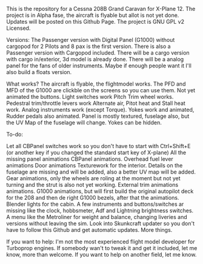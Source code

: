 This is the repository for a Cessna 208B Grand Caravan for X-Plane 12.
The project is in Alpha fase, the aircraft is flyable but allot is not yet done. Updates will be posted on this Github Page. 
The project is GNU GPL v2 Licensed. 

Versions:
The Passenger version with Digital Panel (G1000) without cargopod for 2 Pilots and 8 pax is the first version.
There is also a Passenger version with Cargopod included.
There will be a cargo version with cargo in/exterior, 3d model is already done.
There will be a analog panel for the fans of older instruments.
Maybe if enough people want it I'll also build a floats version.

What works?
The aircraft is flyable, the flightmodel works.
The PFD and MFD of the G1000 are clickble on the screens so you can use them. Not yet animated the buttons.
Light switches work
Pitch Trim wheel works.
Pedestral trim/throttle levers work
Alternate air, Pitot heat and Stall heat work.
Analog instruments work (except Torque).
Yokes work and animated, Rudder pedals also animated.
Panel is mostly textured, fuselage also, but the UV Map of the fuselage will change.
Yokes can be hidden.

To-do:

Let all CBPanel switches work so you don't have to start with Ctrl+Shift+E (or another key if you changed the standard start key of X-plane)
All the missing panel animations
CBPanel animations.
Overhead fuel lever animations
Door animations
Texturework for the interior. 
Details on the fuselage are missing and will be added, also a better UV map will be added.
Gear animations, only the wheels are roling at the moment but not yet turning and the strut is also not yet working.
External trim animations animations.
G1000 animations, but will first build the original autopilot deck for the 208 and then de right G1000 bezels, after that the animations.
Blender lights for the cabin.
A few instruments and buttons/switches ar missing like the clock, hobbsmeter, Adf and Lightning brightness switches.
A menu like the Metroliner for weight and balance, changing liveries and versions without leaving the sim.
Look into Skunkcraft updater so you don't have to follow this Github and get automatic updates.
More things.

If you want to help:
I'm not the most experienced flight model developer for Turboprop engines. If somebody wan't to tweak it and get it included, let me know, more than welcome.
If you want to help on another field, let me know. 
